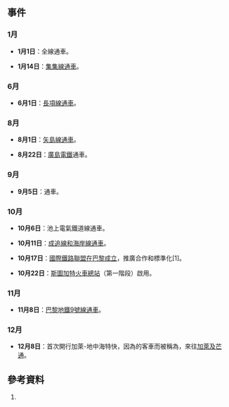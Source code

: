 ## 事件

### 1月

  - **1月1日**：全線通車。

  - **1月14日**：[集集線通車](../Page/集集線.md "wikilink")。

### 6月

  - **6月1日**：[長項線通車](../Page/長項線.md "wikilink")。

### 8月

  - **8月1日**：[矢島線通車](../Page/鳥海山麓線.md "wikilink")。

  - **8月22日**：[廣島電鐵](../Page/廣島電鐵.md "wikilink")通車。

### 9月

  - **9月5日**：通車。

### 10月

  - **10月6日**：池上電氣鐵道線通車。

  - **10月11日**：[成追線和](../Page/成追線.md "wikilink")[海岸線通車](../Page/海岸線_\(臺鐵\).md "wikilink")。

  - **10月17日**：[國際鐵路聯盟在](../Page/國際鐵路聯盟.md "wikilink")[巴黎成立](../Page/巴黎.md "wikilink")，推廣合作和標準化\[1\]。

  - **10月22日**：[斯圖加特火車總站](https://zh.wikipedia.org/wiki/斯圖加特火車總站 "wikilink")（第一階段）啟用。

### 11月

  - **11月8日**：[巴黎地鐵](../Page/巴黎地鐵.md "wikilink")[9號線通車](../Page/巴黎地鐵9號線.md "wikilink")。

### 12月

  - **12月8日**：首次開行加萊-地中海特快，因為的客車而被稱為，來往[加萊及](https://zh.wikipedia.org/wiki/加萊 "wikilink")[芒通](../Page/芒通.md "wikilink")。

## 參考資料

1.